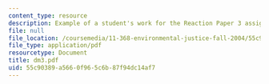 ```yaml
---
content_type: resource
description: Example of a student's work for the Reaction Paper 3 assignment.
file: null
file_location: /coursemedia/11-368-environmental-justice-fall-2004/55c90389a5660f965c6b87f94dc14af7_dm3.pdf
file_type: application/pdf
resourcetype: Document
title: dm3.pdf
uid: 55c90389-a566-0f96-5c6b-87f94dc14af7
---
```

